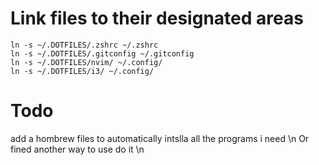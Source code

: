 # Link files to their designated areas

```
ln -s ~/.DOTFILES/.zshrc ~/.zshrc
ln -s ~/.DOTFILES/.gitconfig ~/.gitconfig
ln -s ~/.DOTFILES/nvim/ ~/.config/
ln -s ~/.DOTFILES/i3/ ~/.config/
```

# Todo
add a hombrew files to automatically intslla all the programs i need \n
Or fined another way to use do it \n

